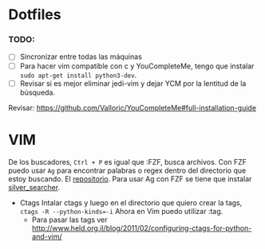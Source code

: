 # Dotfiles

### TODO:
- [ ] Sincronizar entre todas las máquinas 
- [ ] Para hacer vim compatible con c y YouCompleteMe, tengo que instalar `sudo apt-get install python3-dev`. 
- [ ] Revisar si es mejor eliminar jedi-vim y dejar YCM por la lentitud de la búsqueda. 

Revisar:
https://github.com/Valloric/YouCompleteMe#full-installation-guide


# VIM

De los buscadores, ```Ctrl + P``` es igual que :FZF, busca archivos. Con FZF puedo usar ```Ag``` para encontrar palabras o regex dentro del directorio que estoy buscando. El [repositorio](https://github.com/junegunn/fzf.vim). Para usar Ag con FZF se tiene que instalar [silver_searcher](https://github.com/ggreer/the_silver_searcher).

- Ctags
Intalar ctags y luego en el directorio que quiero crear la tags, ```ctags -R --python-kinds=-i``` Ahora en Vim puedo utilizar :tag.
  - Para pasar las tags ver http://www.held.org.il/blog/2011/02/configuring-ctags-for-python-and-vim/
